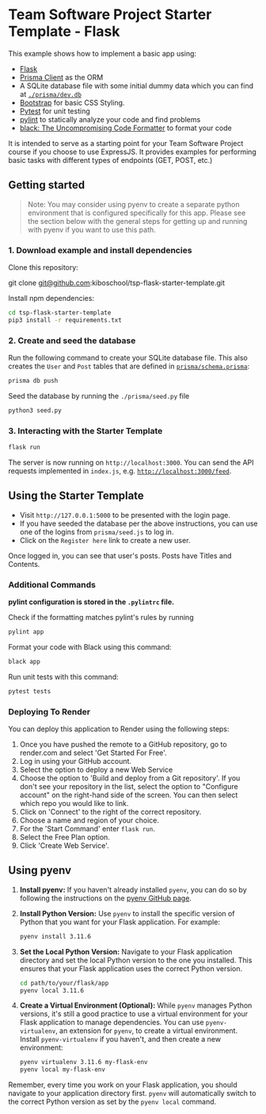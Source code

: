 # Team Software Project Starter Template - Flask

This example shows how to implement a basic app using:

- [Flask](https://flask.palletsprojects.com/en/3.0.x/) 
- [Prisma Client](https://prisma-client-py.readthedocs.io/en/stable/) as the ORM
- A SQLite database file with some initial dummy data which you can find at [`./prisma/dev.db`](./prisma/dev.db)
- [Bootstrap](https://getbootstrap.com/) for basic CSS Styling.
- [Pytest](https://docs.pytest.org/en/7.4.x/) for unit testing
- [pylint](https://pypi.org/project/pylint/) to statically analyze your code and find problems
- [black: The Uncompromising Code Formatter](https://pypi.org/project/black/) to format your code

It is intended to serve as a starting point for your Team Software Project course if you choose to use ExpressJS. It
provides examples for performing basic tasks with different types of endpoints (GET, POST, etc.)

## Getting started

> Note: You may consider using pyenv to create a separate python environment that is configured specifically for this
> app.  Please see the section below with the general steps for getting up and running with pyenv if you want to use
> this path.

### 1. Download example and install dependencies

Clone this repository:

git clone git@github.com:kiboschool/tsp-flask-starter-template.git

Install npm dependencies:

```bash
cd tsp-flask-starter-template
pip3 install -r requirements.txt
```

### 2. Create and seed the database

Run the following command to create your SQLite database file. This also creates the `User` and `Post` tables that are
defined in [`prisma/schema.prisma`](./prisma/schema.prisma):

```bash
prisma db push
```

Seed the database by running the `./prisma/seed.py` file

```bash
python3 seed.py
```

### 3. Interacting with the Starter Template

```bash
flask run
```

The server is now running on `http://localhost:3000`. You can send the API requests implemented in `index.js`, e.g.
[`http://localhost:3000/feed`](http://localhost:3000/feed).

## Using the Starter Template

- Visit `http://127.0.0.1:5000` to be presented with the login page.
- If you have seeded the database per the above instructions, you can use one of the logins from `prisma/seed.js` to log
  in.
- Click on the `Register here` link to create a new user.

Once logged in, you can see that user's posts. Posts have Titles and Contents.

### Additional Commands

**pylint configuration is stored in the `.pylintrc` file.**

Check if the formatting matches pylint's rules by running

``` bash
pylint app
```

Format your code with Black using this command:

``` bash
black app
```

Run unit tests with this command:

```bash
pytest tests
```

### Deploying To Render

You can deploy this application to Render using the following steps:

1. Once you have pushed the remote to a GitHub repository, go to render.com and select 'Get Started For Free'.
2. Log in using your GitHub account.
3. Select the option to deploy a new Web Service
4. Choose the option to 'Build and deploy from a Git repository'.  If you don't see your repository in the list, select
   the option to "Configure account" on the right-hand side of the screen.  You can then select which repo you would
   like to link.
5. Click on 'Connect' to the right of the correct repository.
6. Choose a name and region of your choice.  
7. For the 'Start Command' enter `flask run`.
8. Select the Free Plan option.
9. Click 'Create Web Service'.

## Using pyenv

1. **Install pyenv:** If you haven't already installed `pyenv`, you can do so by following the instructions on the [pyenv GitHub page](https://github.com/pyenv/pyenv#installation). 
   
2. **Install Python Version:** Use `pyenv` to install the specific version of Python that you want for your Flask application. For example:
   ```bash
   pyenv install 3.11.6
   ```

3. **Set the Local Python Version:** Navigate to your Flask application directory and set the local Python version to the one you installed. This ensures that your Flask application uses the correct Python version.
   ```bash
   cd path/to/your/flask/app
   pyenv local 3.11.6
   ```

4. **Create a Virtual Environment (Optional):** While `pyenv` manages Python versions, it's still a good practice to use a virtual environment for your Flask application to manage dependencies. You can use `pyenv-virtualenv`, an extension for `pyenv`, to create a virtual environment. Install `pyenv-virtualenv` if you haven't, and then create a new environment:
   ```bash
   pyenv virtualenv 3.11.6 my-flask-env
   pyenv local my-flask-env
   ```

Remember, every time you work on your Flask application, you should navigate to your application directory first. `pyenv` will automatically switch to the correct Python version as set by the `pyenv local` command.
